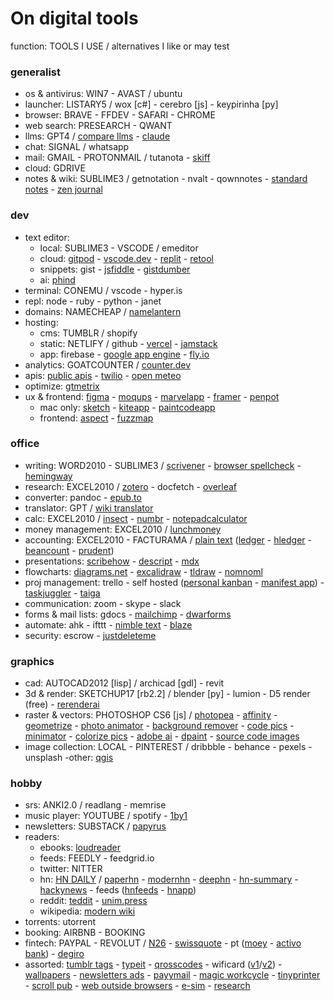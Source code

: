 # On digital tools

function: TOOLS I USE / alternatives I like or may test

### generalist

- os & antivirus: WIN7 - AVAST / ubuntu
- launcher: LISTARY5 / wox [c#] - cerebro [js] - keypirinha [py]
- browser: BRAVE - FFDEV - SAFARI - CHROME
- web search: PRESEARCH - QWANT
- llms: GPT4 / [compare llms](https://olilo.ai/llms) - [claude](https://claude.ai)
- chat: SIGNAL / whatsapp
- mail: GMAIL - PROTONMAIL / tutanota - [skiff](https://skiff.com)
- cloud: GDRIVE 
- notes & wiki: SUBLIME3 / getnotation - nvalt - qownnotes - [standard notes](https://standardnotes.org) - [zen journal](https://thezenjournal.com)

### dev

- text editor:
	- local: SUBLIME3 - VSCODE / emeditor
	- cloud: [gitpod](https://www.gitpod.io) - [vscode.dev](https://vscode.dev) - [replit](https://repl.it) - [retool](https://retool.com)
	- snippets: gist - [jsfiddle](https://jsfiddle.net) - [gistdumber](https://gist.dumber.app)
	- ai: [phind](https://www.phind.co)
- terminal: CONEMU / vscode - hyper.is
- repl: node - ruby - python - janet
- domains: NAMECHEAP / [namelantern](https://namelantern.com)
- hosting:
	- cms: TUMBLR / shopify
	- static: NETLIFY / github - [vercel](https://vercel.com) - [jamstack](https://jamstack.org/generators)
	- app: firebase - [google app engine](https://cloud.google.com/appengine) - [fly.io](https://fly.io)
- analytics: GOATCOUNTER / [counter.dev](https://counter.dev)
- apis: [public apis](https://github.com/public-apis/public-apis) - [twilio](https://www.twilio.com) - [open meteo](https://open-meteo.com/en/docs)
- optimize: [gtmetrix](https://gtmetrix.com)
- ux & frontend: [figma](https://www.figma.com) - [moqups](https://moqups.com) - [marvelapp](https://marvelapp.com) - [framer](https://www.framer.com) - [penpot](https://penpot.app)
	- mac only: [sketch](https://www.sketch.com) - [kiteapp](https://kiteapp.co/) - [paintcodeapp](https://www.paintcodeapp.com)
	- frontend: [aspect](https://aspect.app) - [fuzzmap](https://www.fuzzmap.io)

### office

- writing: WORD2010 - SUBLIME3 / [scrivener](https://www.literatureandlatte.com/scrivener/overview) - [browser spellcheck](https://languagetool.org/spellchecking-portuguese) - [hemingway](www.hemingwayapp.com)
- research: EXCEL2010 / [zotero](https://www.zotero.org) - docfetch - [overleaf](https://www.overleaf.com)
- converter: pandoc - [epub.to](https://epub.to)
- translator: GPT / [wiki translator](https://wikitranslator.github.io)
- calc: EXCEL2010 / [insect](https://insect.sh) - [numbr](https://numbr.dev) - [notepadcalculator](https://notepadcalculator.com)
- money management: EXCEL2010 / [lunchmoney](https://lunchmoney.app)
- accounting: EXCEL2010 - FACTURAMA / [plain text](https://plaintextaccounting.org) ([ledger](https://www.ledger-cli.org) - [hledger](https://hledger.org) - [beancount](https://awesome-beancount.com) - [prudent](https://prudent.me))
- presentations: [scribehow](https://scribehow.com) - [descript](https://www.descript.com) - [mdx](https://mdxjs.com) 
- flowcharts: [diagrams.net](https://app.diagrams.net) - [excalidraw](https://excalidraw.com) - [tldraw](https://www.tldraw.com) - [nomnoml](https://nomnoml.com)
- proj management: trello - self hosted ([personal kanban](https://personalkanban.js.org) - [manifest app](https://www.manifest.app)) - [taskjuggler](https://taskjuggler.org) - [taiga](https://www.taiga.io)
- communication: zoom - skype - slack
- forms & mail lists: gdocs - [mailchimp](https://mailchimp.com) - [dwarforms](https://dwarform.pages.dev)
- automate: ahk - ifttt - [nimble text](https://nimbletext.com) - [blaze](https://blaze.today)
- security: escrow - [justdeleteme](https://backgroundchecks.org/justdeleteme)

### graphics

- cad: AUTOCAD2012 [lisp] / archicad [gdl] - revit
- 3d & render: SKETCHUP17 [rb2.2] / blender [py] - lumion - D5 render (free) - [rerenderai](https://rerenderai.com/)
- raster & vectors: PHOTOSHOP CS6 [js] / [photopea](https://www.photopea.com) - [affinity](https://affinity.serif.com) - [geometrize](https://www.geometrize.co.uk) - [photo animator](https://www.myheritage.com.pt/deep-nostalgia) - [background remover](https://www.photoroom.com/background-remover) - [code pics](https://carbon.now.sh) - [minimator](https://minimator.app) - [colorize pics](https://palette.fm/color/filters) - [adobe ai](https://www.adobe.com/sensei/generative-ai/firefly.html) - [dpaint](https://www.stef.be/dpaint/) - [source code images](https://chalk.ist)
- image collection: LOCAL - PINTEREST / dribbble - behance - pexels - unsplash
-other: [qgis](https://qgis.org/en/site/)

### hobby

- srs: ANKI2.0 / readlang - memrise
- music player: YOUTUBE / spotify - [1by1](https://mpesch3.de/1by1.html)
- newsletters: SUBSTACK / [papyrus](https://papyrus.so)
- readers:
	- ebooks: [loudreader](https://www.loudreader.com)
	- feeds: FEEDLY - feedgrid.io
	- twitter: NITTER
	- hn: [HN DAILY](https://www.daemonology.net/hn-daily) / [paperhn](https://www.wolfgangfaust.com/project/paper-hn) - [modernhn](https://www.modernhn.com/) - [deephn](https://deephn.org) - [hn-summary](https://hn-summary.github.io) - [hackynews](https://hackyournews.com) - feeds ([hnfeeds](https://hnrss.github.io) - [hnapp](https://hnapp.com))
	- reddit: [teddit](https://teddit.net) - [unim.press](https://unim.press)
	- wikipedia: [modern wiki](https://www.modernwiki.app)
- torrents: utorrent 
- booking: AIRBNB - BOOKING
- fintech: PAYPAL - REVOLUT / [N26](https://n26.com) - [swissquote](https://en.swissquote.com) - pt ([moey](https://www.moey.pt) - [activo bank](https://www.activobank.pt)) - [degiro](https://www.degiro.pt) 
- assorted: [tumblr tags](https://tags.circumfluo.us) - [typeit](https://typeitjs.com) - [qrosscodes](https://qrosscodes.com) - wificard ([v1](https://wificard.io)/[v2](https://zdgeier.github.io/wifi-code)) - [wallpapers](https://tanck.nl/wallpaper) - [newsletters ads](https://upstart.me/search/index.php) - [payymail](https://payymail.com) - [magic workcycle](http://www.magicworkcycle.com) - [tinyprinter](https://tinyprinter.club) - [scroll pub](https://scroll.pub/) - [web outside browsers](https://woob.tech) - [e-sim](https://www.airalo.com) - [research](https://quarto.org)